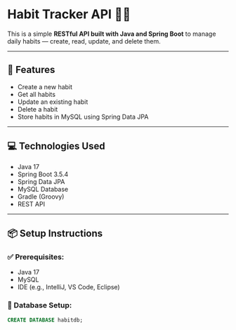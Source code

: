 # Habit Tracker API 🧠📅

This is a simple **RESTful API built with Java and Spring Boot** to manage daily habits — create, read, update, and delete them.

---

## 🚀 Features

- Create a new habit
- Get all habits
- Update an existing habit
- Delete a habit
- Store habits in MySQL using Spring Data JPA

---

## 💻 Technologies Used

- Java 17
- Spring Boot 3.5.4
- Spring Data JPA
- MySQL Database
- Gradle (Groovy)
- REST API

---

## 📦 Setup Instructions

### ✅ Prerequisites:
- Java 17
- MySQL
- IDE (e.g., IntelliJ, VS Code, Eclipse)

### 🔧 Database Setup:
```sql
CREATE DATABASE habitdb;
